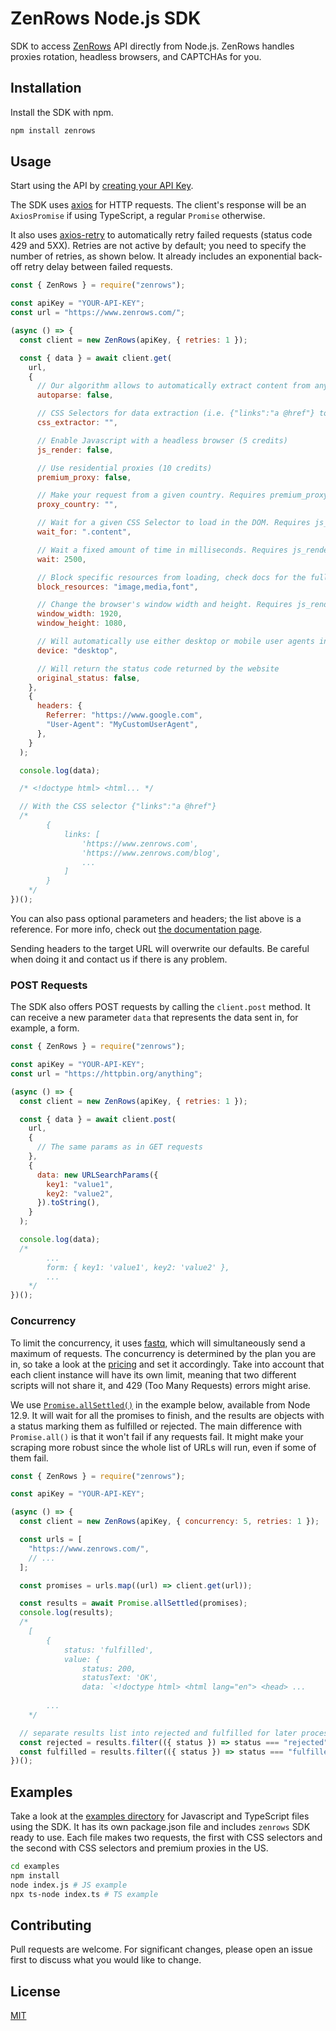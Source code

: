 # ZenRows Node.js SDK

SDK to access [ZenRows](https://www.zenrows.com/) API directly from Node.js. ZenRows handles proxies rotation, headless browsers, and CAPTCHAs for you.

## Installation

Install the SDK with npm.

```bash
npm install zenrows
```

## Usage

Start using the API by [creating your API Key](https://app.zenrows.com/register?p=free).

The SDK uses [axios](https://axios-http.com/) for HTTP requests. The client's response will be an `AxiosPromise` if using TypeScript, a regular `Promise` otherwise.

It also uses [axios-retry](https://github.com/softonic/axios-retry) to automatically retry failed requests (status code 429 and 5XX). Retries are not active by default; you need to specify the number of retries, as shown below. It already includes an exponential back-off retry delay between failed requests.

```javascript
const { ZenRows } = require("zenrows");

const apiKey = "YOUR-API-KEY";
const url = "https://www.zenrows.com/";

(async () => {
  const client = new ZenRows(apiKey, { retries: 1 });

  const { data } = await client.get(
    url,
    {
      // Our algorithm allows to automatically extract content from any website
      autoparse: false,

      // CSS Selectors for data extraction (i.e. {"links":"a @href"} to get href attributes from links)
      css_extractor: "",

      // Enable Javascript with a headless browser (5 credits)
      js_render: false,

      // Use residential proxies (10 credits)
      premium_proxy: false,

      // Make your request from a given country. Requires premium_proxy
      proxy_country: "",

      // Wait for a given CSS Selector to load in the DOM. Requires js_render
      wait_for: ".content",

      // Wait a fixed amount of time in milliseconds. Requires js_render
      wait: 2500,

      // Block specific resources from loading, check docs for the full list. Requires js_render
      block_resources: "image,media,font",

      // Change the browser's window width and height. Requires js_render
      window_width: 1920,
      window_height: 1080,

      // Will automatically use either desktop or mobile user agents in the headers
      device: "desktop",

      // Will return the status code returned by the website
      original_status: false,
    },
    {
      headers: {
        Referrer: "https://www.google.com",
        "User-Agent": "MyCustomUserAgent",
      },
    }
  );

  console.log(data);

  /* <!doctype html> <html... */

  // With the CSS selector {"links":"a @href"}
  /*
        {
            links: [
                'https://www.zenrows.com',
                'https://www.zenrows.com/blog',
                ...
            ]
        }
    */
})();
```

You can also pass optional parameters and headers; the list above is a reference. For more info, check out [the documentation page](https://www.zenrows.com/documentation).

Sending headers to the target URL will overwrite our defaults. Be careful when doing it and contact us if there is any problem.

### POST Requests

The SDK also offers POST requests by calling the `client.post` method. It can receive a new parameter `data` that represents the data sent in, for example, a form.

```javascript
const { ZenRows } = require("zenrows");

const apiKey = "YOUR-API-KEY";
const url = "https://httpbin.org/anything";

(async () => {
  const client = new ZenRows(apiKey, { retries: 1 });

  const { data } = await client.post(
    url,
    {
      // The same params as in GET requests
    },
    {
      data: new URLSearchParams({
        key1: "value1",
        key2: "value2",
      }).toString(),
    }
  );

  console.log(data);
  /*
        ...
        form: { key1: 'value1', key2: 'value2' },
        ...
    */
})();
```

### Concurrency

To limit the concurrency, it uses [fastq](https://github.com/mcollina/fastq), which will simultaneously send a maximum of requests. The concurrency is determined by the plan you are in, so take a look at the [pricing](https://www.zenrows.com/pricing) and set it accordingly. Take into account that each client instance will have its own limit, meaning that two different scripts will not share it, and 429 (Too Many Requests) errors might arise.

We use [`Promise.allSettled()`](https://developer.mozilla.org/en-US/docs/Web/JavaScript/Reference/Global_Objects/Promise/allSettled) in the example below, available from Node 12.9. It will wait for all the promises to finish, and the results are objects with a status marking them as fulfilled or rejected. The main difference with `Promise.all()` is that it won't fail if any requests fail. It might make your scraping more robust since the whole list of URLs will run, even if some of them fail.

```javascript
const { ZenRows } = require("zenrows");

const apiKey = "YOUR-API-KEY";

(async () => {
  const client = new ZenRows(apiKey, { concurrency: 5, retries: 1 });

  const urls = [
    "https://www.zenrows.com/",
    // ...
  ];

  const promises = urls.map((url) => client.get(url));

  const results = await Promise.allSettled(promises);
  console.log(results);
  /*
    [
        {
            status: 'fulfilled',
            value: {
                status: 200,
                statusText: 'OK',
                data: `<!doctype html> <html lang="en"> <head> ...
            
        ...
    */

  // separate results list into rejected and fulfilled for later processing
  const rejected = results.filter(({ status }) => status === "rejected");
  const fulfilled = results.filter(({ status }) => status === "fulfilled");
})();
```

## Examples

Take a look at the [examples directory](./examples) for Javascript and TypeScript files using the SDK.
It has its own package.json file and includes `zenrows` SDK ready to use.
Each file makes two requests, the first with CSS selectors and the second with CSS selectors and premium proxies in the US.

```bash
cd examples
npm install
node index.js # JS example
npx ts-node index.ts # TS example
```

## Contributing

Pull requests are welcome. For significant changes, please open an issue first to discuss what you would like to change.

## License

[MIT](./LICENSE)
